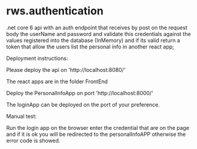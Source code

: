 # rws.authentication

.net core 6 api with an auth endpoint that receives by post on the request body the userName and password and validate this credentials against the values registered into the database (InMemory) and if its valid return a token that allow the users list the personal info in another react app;

Deployment instructions:

Please deploy the api on 'http://localhost:8080/'


The react apps are in the folder FrontEnd

Deploy the PersonalInfoApp on port 'http://localhost:8000/'

The loginApp can be deployed on the port of your preference.

Manual test:

Run the login app on the browser enter the credential that are on the page and if it is ok you will be redirected to the personalInfoAPP otherwise the error code is showed.

